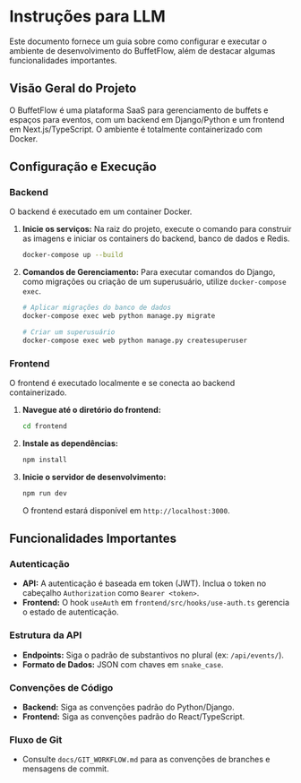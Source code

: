 # Instruções para LLM

Este documento fornece um guia sobre como configurar e executar o ambiente de desenvolvimento do BuffetFlow, além de destacar algumas funcionalidades importantes.

## Visão Geral do Projeto

O BuffetFlow é uma plataforma SaaS para gerenciamento de buffets e espaços para eventos, com um backend em Django/Python e um frontend em Next.js/TypeScript. O ambiente é totalmente containerizado com Docker.

## Configuração e Execução

### Backend

O backend é executado em um container Docker.

1.  **Inicie os serviços:**
    Na raiz do projeto, execute o comando para construir as imagens e iniciar os containers do backend, banco de dados e Redis.

    ```bash
    docker-compose up --build
    ```

2.  **Comandos de Gerenciamento:**
    Para executar comandos do Django, como migrações ou criação de um superusuário, utilize `docker-compose exec`.

    ```bash
    # Aplicar migrações do banco de dados
    docker-compose exec web python manage.py migrate

    # Criar um superusuário
    docker-compose exec web python manage.py createsuperuser
    ```

### Frontend

O frontend é executado localmente e se conecta ao backend containerizado.

1.  **Navegue até o diretório do frontend:**

    ```bash
    cd frontend
    ```

2.  **Instale as dependências:**

    ```bash
    npm install
    ```

3.  **Inicie o servidor de desenvolvimento:**

    ```bash
    npm run dev
    ```

    O frontend estará disponível em `http://localhost:3000`.

## Funcionalidades Importantes

### Autenticação

-   **API:** A autenticação é baseada em token (JWT). Inclua o token no cabeçalho `Authorization` como `Bearer <token>`.
-   **Frontend:** O hook `useAuth` em `frontend/src/hooks/use-auth.ts` gerencia o estado de autenticação.

### Estrutura da API

-   **Endpoints:** Siga o padrão de substantivos no plural (ex: `/api/events/`).
-   **Formato de Dados:** JSON com chaves em `snake_case`.

### Convenções de Código

-   **Backend:** Siga as convenções padrão do Python/Django.
-   **Frontend:** Siga as convenções padrão do React/TypeScript.

### Fluxo de Git

-   Consulte `docs/GIT_WORKFLOW.md` para as convenções de branches e mensagens de commit.
